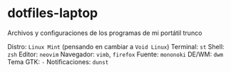# dotfiles-laptop
Archivos y configuraciones de los programas de mi portátil trunco

Distro: `Linux Mint` (pensando en cambiar a `Void Linux`)
Terminal: `st`
Shell: `zsh`
Editor: `neovim`
Navegador: `vimb`, `firefox`
Fuente: `mononoki`
DE/WM: `dwm`
Tema GTK: `-`
Notificaciones: `dunst`

